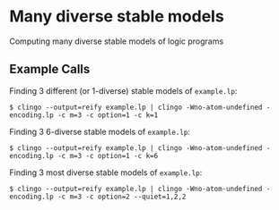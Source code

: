 # Many diverse stable models

Computing many diverse stable models of logic programs


## Example Calls

Finding 3 different (or 1-diverse) stable models of `example.lp`:

    $ clingo --output=reify example.lp | clingo -Wno-atom-undefined - encoding.lp -c m=3 -c option=1 -c k=1

Finding 3 6-diverse stable models of `example.lp`:

    $ clingo --output=reify example.lp | clingo -Wno-atom-undefined - encoding.lp -c m=3 -c option=1 -c k=6

Finding 3 most diverse stable models of `example.lp`:

    $ clingo --output=reify example.lp | clingo -Wno-atom-undefined - encoding.lp -c m=3 -c option=2 --quiet=1,2,2

